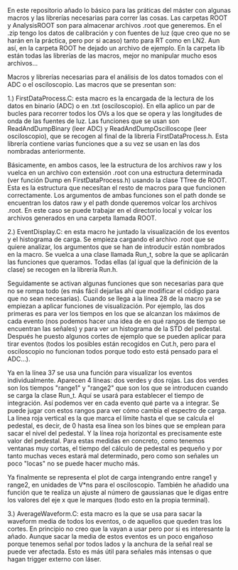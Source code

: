 En este repositorio añado lo básico para las práticas del máster con algunas macros y las librerías necesarias para correr las cosas. Las carpetas ROOT y AnalysisROOT son para almacenar archivos .root que generemos. En el .zip tengo los datos de calibración y con fuentes de luz (que creo que no se harán en la práctica, pero por si acaso) tanto para RT como en LN2. Aun así, en la carpeta ROOT he dejado un archivo de ejemplo. En la carpeta lib están todas las librerías de las macros, mejor no manipular mucho esos archivos...

Macros y librerías necesarias para el análisis de los datos tomados con el ADC o el osciloscopio. Las macros que se presentan son:

  1.) FirstDataProcess.C: esta macro es la encargada de la lectura de los datos en binario (ADC) o en .txt (osciloscopio). En ella aplico un par de bucles para recorrer todos los OVs a los que se opera y las longitudes de onda de las fuentes de luz. Las funciones que se usan son ReadAndDumpBinary (leer ADC) y ReadAndDumpOscilloscope (leer osciloscopio), que se recogen al final de la librería FirstDataProcess.h. Esta librería contiene varias funciones que a su vez se usan en las dos nombradas anteriormente. 
  
  Básicamente, en ambos casos, lee la estructura de los archivos raw y los vuelca en un archivo con extensión .root con una estructura determinada (ver función Dump en FirstDataProcess.h) usando la clase TTree de ROOT. Esta es la estructura que necesitan el resto de macros para que funcionen correctamente.
  Los argumentos de ambas funciones son el path donde se encuentran los datos raw y el path donde queremos volcar los archivos .root. En este caso se puede trabajar en el directorio local y volcar los archivos generados en una carpeta llamada ROOT.

  2.) EventDisplay.C: en esta macro he juntado la visualización de los eventos y el histograma de carga. Se empieza cargando el archivo .root que se quiere analizar, los argumentos que se han de introducir están nombrados en la macro. Se vuelca a una clase llamada Run_t, sobre la que se aplicarán las funciones que queramos. Todas ellas (al igual que la definición de la clase) se recogen en la librería Run.h.
  
  Seguidamente se activan algunas funciones que son necesarias para que no se rompa todo (es más fácil dejarlas ahí que modificar el código para que no sean necesarias). Cuando se llega a la línea 28 de la macro ya se empiezan a aplicar funciones de visualización. Por ejemplo, las dos primeras es para ver los tiempos en los que se alcanzan los máximos de cada evento (nos podemos hacer una idea de en qué rangos de tiempo se encuentran las señales) y para ver un histograma de la STD del pedestal. Después he puesto algunos cortes de ejemplo que se pueden aplicar para tirar eventos (todos los posibles están recogidos en Cut.h, pero para el osciloscopio no funcionan todos porque todo esto está pensado para el ADC...).

  Ya en la línea 37 se usa una función para visualizar los eventos individualmente. Aparecen 4 líneas: dos verdes y dos rojas. Las dos verdes son los tiempos "range1" y "range2" que son los que se introducen cuando se carga la clase Run_t. Aquí se usará para establecer el tiempo de integración. Así podemos ver en cada evento qué parte va a integrar. Se puede jugar con estos rangos para ver cómo cambia el espectro de carga. La línea roja vertical es la que marca el límite hasta el que se calcula el pedestal, es decir, de 0 hasta esa línea son los bines que se emplean para sacar el nivel del pedestal. Y la línea roja horizontal es precisamente este valor del pedestal. Para estas medidas en concreto, como tenemos ventanas muy cortas, el tiempo del cálculo de pedestal es pequeño y por tanto muchas veces estará mal determinado, pero como son señales un poco "locas" no se puede hacer mucho más.

  Ya finalmente se representa el plot de carga intengrando entre range1 y range2, en unidades de V*ns para el osciloscopio. También he añadido una función que te realiza un ajuste al número de gaussianas que le digas entre los valores del eje x que le marques (todo esto en la propia terminal).

  3.) AverageWaveform.C: esta macro es la que se usa para sacar la waveform media de todos los eventos, o de aquellos que queden tras los cortes. En principio no creo que la vayan a usar pero por si es interesante la añado. Aunque sacar la media de estos eventos es un poco engañoso porque tenemos señal por todos lados y la anchura de la señal real se puede ver afectada. Esto es más útil para señales más intensas o que hagan trigger externo con láser. 
